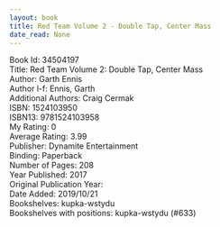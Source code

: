 ```yaml
---
layout: book
title: Red Team Volume 2 - Double Tap, Center Mass
date_read: None
---
```


Book Id: 34504197<br />
Title: Red Team Volume 2: Double Tap, Center Mass<br />
Author: Garth Ennis<br />
Author l-f: Ennis, Garth<br />
Additional Authors: Craig Cermak<br />
ISBN: 1524103950<br />
ISBN13: 9781524103958<br />
My Rating: 0<br />
Average Rating: 3.99<br />
Publisher: Dynamite Entertainment<br />
Binding: Paperback<br />
Number of Pages: 208<br />
Year Published: 2017<br />
Original Publication Year: <br />
Date Added: 2019/10/21<br />
Bookshelves: kupka-wstydu<br />
Bookshelves with positions: kupka-wstydu (#633)<br />

